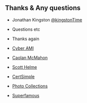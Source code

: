 ## Thanks & Any questions

- Jonathan Kingston [@kingstonTime](https://twitter.com/KingstonTime)
- Questions etc


- Thanks again
- [Cyber AMI](http://cyber-ami.com)
- [Caolan McMahon](http://caolan.org/)
- [Scott Helme](https://scotthelme.co.uk/)
- [CertSimple](https://certsimple.com/)
- [Photo Collections](http://photocollections.io/)
- [Superfamous](http://superfamous.com/)
